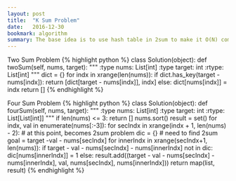 ```yaml
---
layout: post
title:  "K Sum Problem"
date:   2016-12-30
bookmark: algorithm
summary: The base idea is to use hash table in 2sum to make it O(N) complexity. If need to find unique solution, need to use sort() and set() sometimes.
---
```


Two Sum Problem
{% highlight python %}
class Solution(object):
    def twoSum(self, nums, target):
        """
        :type nums: List[int]
        :type target: int
        :rtype: List[int]
        """
        dict = {}
        for indx in xrange(len(nums)):
            if dict.has_key(target - nums[indx]):
                return [dict[target - nums[indx]], indx]
            else:
                dict[nums[indx]] = indx
        return []
{% endhighlight %}

Four Sum Problem
{% highlight python %}
class Solution(object):
    def fourSum(self, nums, target):
        """
        :type nums: List[int]
        :type target: int
        :rtype: List[List[int]]
        """
        if len(nums) <= 3:
            return []
        nums.sort()
        result = set()
        for indx, val in enumerate(nums[:-3]):
            for secIndx in xrange(indx + 1, len(nums) - 2):  # at this point, becomes 2sum problem
                dic = {}  # need to find 2sum goal = target -val - nums[secIndx]
                for innerIndx in xrange(secIndx+1, len(nums)):
                    if target - val - nums[secIndx] - nums[innerIndx] not in dic:
                        dic[nums[innerIndx]] = 1
                    else:
                        result.add((target - val - nums[secIndx] - nums[innerIndx], val, nums[secIndx], nums[innerIndx]))
        return map(list, result)
{% endhighlight %}